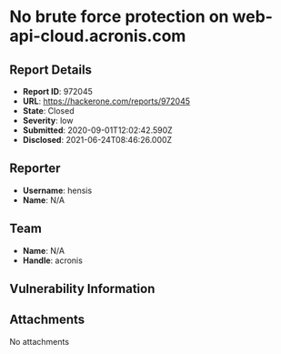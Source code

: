 # No brute force protection on web-api-cloud.acronis.com

## Report Details
- **Report ID**: 972045
- **URL**: https://hackerone.com/reports/972045
- **State**: Closed
- **Severity**: low
- **Submitted**: 2020-09-01T12:02:42.590Z
- **Disclosed**: 2021-06-24T08:46:26.000Z

## Reporter
- **Username**: hensis
- **Name**: N/A

## Team
- **Name**: N/A
- **Handle**: acronis

## Vulnerability Information


## Attachments
No attachments
